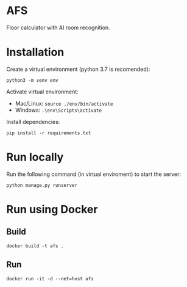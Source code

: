 # AFS

Floor calculator with AI room recognition.

# Installation

Create a virtual environment (python 3.7 is recomended):

```
python3 -m venv env
```

Activate virtual environment:

- Mac/Linux: `source ./env/bin/activate`
- Windows: `.\env\Scripts\activate`

Install dependencies:

```
pip install -r requirements.txt
```

# Run locally

Run the following command (in virtual enviroment) to start the server:

```
python manage.py runserver
```

# Run using Docker

## Build 

`docker build -t afs .`

## Run

`docker run -it -d --net=host afs`